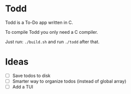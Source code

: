 # Todd
Todd is a To-Do app written in C.

To compile Todd you only need a C compiler.

Just run: `./build.sh` and run `./todd` after that.

# Ideas

- [ ] Save todos to disk
- [ ] Smarter way to organize todos (instead of global array)
- [ ] Add a TUI

